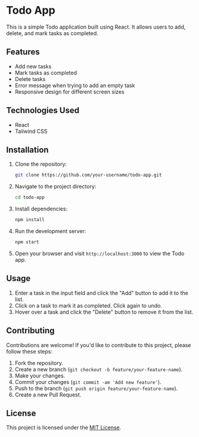 # Todo App

This is a simple Todo application built using React. It allows users to add, delete, and mark tasks as completed.

## Features

- Add new tasks
- Mark tasks as completed
- Delete tasks
- Error message when trying to add an empty task
- Responsive design for different screen sizes

## Technologies Used

- React
- Tailwind CSS

## Installation

1. Clone the repository:

   ```bash
   git clone https://github.com/your-username/todo-app.git
   ```

2. Navigate to the project directory:

   ```bash
   cd todo-app
   ```

3. Install dependencies:

   ```bash
   npm install
   ```

4. Run the development server:

   ```bash
   npm start
   ```

5. Open your browser and visit `http://localhost:3000` to view the Todo app.

## Usage

1. Enter a task in the input field and click the "Add" button to add it to the list.
2. Click on a task to mark it as completed. Click again to undo.
3. Hover over a task and click the "Delete" button to remove it from the list.


## Contributing

Contributions are welcome! If you'd like to contribute to this project, please follow these steps:

1. Fork the repository.
2. Create a new branch (`git checkout -b feature/your-feature-name`).
3. Make your changes.
4. Commit your changes (`git commit -am 'Add new feature'`).
5. Push to the branch (`git push origin feature/your-feature-name`).
6. Create a new Pull Request.

## License

This project is licensed under the [MIT License](https://opensource.org/licenses/MIT).
